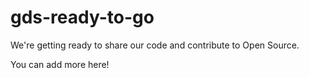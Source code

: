 # gds-ready-to-go
We're getting ready to share our code and contribute to Open Source.

You can add more here!
